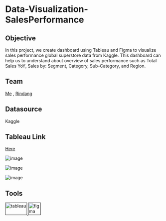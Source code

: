 # Data-Visualization-SalesPerformance

<h2>Objective</h2>
In this project, we create dashboard using Tableau and Figma to visualize sales performance global superstore data from Kaggle. This dashboard can help us to understand about overview of sales performance such as Total Sales YoY, Sales by: Segment, Category, Sub-Category, and Region.

<h2>Team</h2>

[Me](https://github.com/arrlanyhars) , [Rindang](https://github.com/rindangchi)

<h2>Datasource</h2>

Kaggle

<h2>Tableau Link</h2>

[Here](https://public.tableau.com/app/profile/rindangcahyaning/viz/SalesDashboard_16741907212560/SalesOverview)

![image](https://github.com/arrlanyhars/Data-Visualization-SalesPerformance/assets/71999653/51bd4228-5b04-455a-9248-3f3713b218a5)

![image](https://github.com/arrlanyhars/Data-Visualization-SalesPerformance/assets/71999653/c145a523-f62d-484b-8bcb-5e2db6ba4778)

![image](https://github.com/arrlanyhars/Data-Visualization-SalesPerformance/assets/71999653/2c9581cf-eef4-4911-a5db-6b23462c2129)


<h2>Tools</h2>
<a href="" target="" rel=""> <img src="https://logos-world.net/wp-content/uploads/2021/10/Tableau-Emblem.png" alt="tableau" width="70" height="40"/> </a> <a href="" target="" rel=""> <img src="https://www.vectorlogo.zone/logos/figma/figma-icon.svg" alt="figma" width="40" height="40"/> </a>
